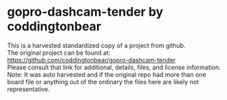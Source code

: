
# gopro-dashcam-tender by coddingtonbear  
This is a harvested standardized copy of a project from github.  
The original project can be found at:  
https://github.com/coddingtonbear/gopro-dashcam-tender  
Please consult that link for additional, details, files, and license information.  
Note: It was auto harvested and if the original repo had more than one board file or anything out of the ordinary the files here are likely not representative.  
    